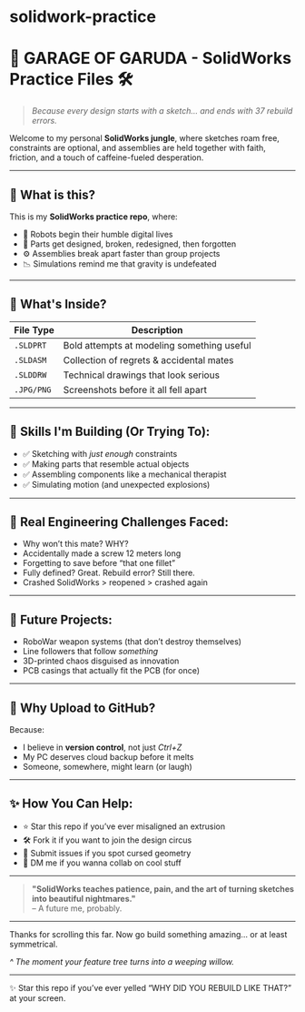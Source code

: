 # solidwork-practice
# 🦅 GARAGE OF GARUDA - SolidWorks Practice Files 🛠️   
> *Because every design starts with a sketch… and ends with 37 rebuild errors.*

Welcome to my personal **SolidWorks jungle**, where sketches roam free, constraints are optional, and assemblies are held together with faith, friction, and a touch of caffeine-fueled desperation.

---

## 🤔 What is this?

This is my **SolidWorks practice repo**, where:

- 🤖 Robots begin their humble digital lives  
- 🧱 Parts get designed, broken, redesigned, then forgotten  
- ⚙️ Assemblies break apart faster than group projects  
- 📉 Simulations remind me that gravity is undefeated

---

## 📁 What's Inside?
| File Type   | Description                          |
|-------------|--------------------------------------|
| `.SLDPRT`   | Bold attempts at modeling something useful  
| `.SLDASM`   | Collection of regrets & accidental mates  
| `.SLDDRW`   | Technical drawings that look serious  
| `.JPG/PNG`  | Screenshots before it all fell apart

---

## 🧪 Skills I'm Building (Or Trying To):

- ✅ Sketching with *just enough* constraints  
- ✅ Making parts that resemble actual objects  
- ✅ Assembling components like a mechanical therapist  
- ✅ Simulating motion (and unexpected explosions)

---

## 🤯 Real Engineering Challenges Faced:

- Why won’t this mate? WHY?  
- Accidentally made a screw 12 meters long  
- Forgetting to save before “that one fillet”  
- Fully defined? Great. Rebuild error? Still there.  
- Crashed SolidWorks > reopened > crashed again  

---

## 🦾 Future Projects:
- RoboWar weapon systems (that don’t destroy themselves)  
- Line followers that follow *something*  
- 3D-printed chaos disguised as innovation  
- PCB casings that actually fit the PCB (for once)

---

## 🚀 Why Upload to GitHub?

Because:
- I believe in **version control**, not just *Ctrl+Z*  
- My PC deserves cloud backup before it melts  
- Someone, somewhere, might learn (or laugh)

---

## ✨ How You Can Help:

- ⭐ Star this repo if you’ve ever misaligned an extrusion  
- 🛠️ Fork it if you want to join the design circus  
- 🧠 Submit issues if you spot cursed geometry  
- 📨 DM me if you wanna collab on cool stuff

---

> **"SolidWorks teaches patience, pain, and the art of turning sketches into beautiful nightmares."**  
– A future me, probably.

---

Thanks for scrolling this far. Now go build something amazing… or at least symmetrical.


*^ The moment your feature tree turns into a weeping willow.*

---

✨ Star this repo if you’ve ever yelled “WHY DID YOU REBUILD LIKE THAT?” at your screen.

